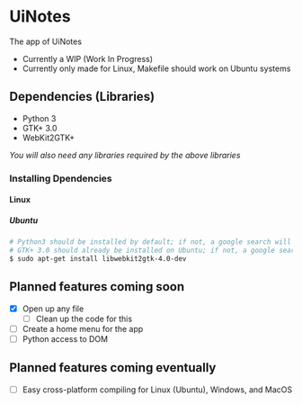# UiNotes
The app of UiNotes
- Currently a WIP (Work In Progress)
- Currently only made for Linux, Makefile should work on Ubuntu systems

## Dependencies (Libraries)
- Python 3
- GTK+ 3.0
- WebKit2GTK+

*You will also need any libraries required by the above libraries*
### Installing Dpendencies
#### Linux
##### Ubuntu
```bash
# Python3 should be installed by default; if not, a google search will show you the best way to get it
# GTK+ 3.0 should already be installed on Ubuntu; if not, a google search will show you the best way to get it
$ sudo apt-get install libwebkit2gtk-4.0-dev
```

## Planned features coming soon
- [x] Open up any file
  - [ ] Clean up the code for this
- [ ] Create a home menu for the app
- [ ] Python access to DOM

## Planned features coming eventually
- [ ] Easy cross-platform compiling for Linux (Ubuntu), Windows, and MacOS
